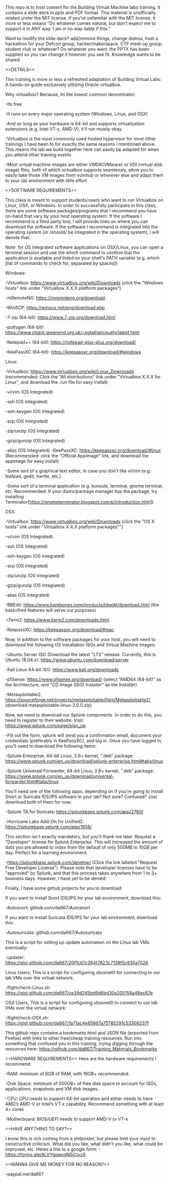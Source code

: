 This repo is to host content for the Building Virtual Machine labs training. It contains a slide deck in pptx and PDF format. This material is unofficially related under the MIT license. If you're unfamiliar with the MIT license, it more or less means "Do whatever comes natural, but don't expect me to support it in ANY way. I am in no way liable if this."

Want to modify the slide deck? add/remove things, change distros, host a hackathon for your Defcon group, hacker/makerspace, CTF meet-up group, student club or whatever? Do whatever you want. the PPTX has been supplied so you can change it however you see fit. Knowledge wants to be shared.


==DETAILS==

This training is more or less a refreshed adaptation of Building Virtual Labs: A hands-on guide exclusively utilizing Oracle virtualbox.

Why virtualbox? Because, its the lowest common denominator:

-Its free

-It runs on every major operating system (Windows, Linux, and OSX)

-And so long as your hardware is 64-bit and supports virtualization extensions (e.g. Intel VT-x, AMD-V), it'll run mostly okay.

-Virtualbox is the most commonly used hosted hypervisor for most other trainings I have been to for exactly the same reasons I mentioned above. This means the lab we build together here can easily be adapted for when you attend other training events

-Most virtual machine images are either VMDK(VMware) or VDI (virtual disk image) files, both of which virtualbox supports seamlessly, allow you to easily take those VM images from vulnhub or wherever else and adapt them to your lab environment with little effort

==SOFTWARE REQUIREMENTS==

This class is meant to support students/users who want to run Virtualbox on Linux, OSX, or Windows. In order to successfully participate in this class, there are some software packages/programs that I recommend you have on-hand that vary by your host operating system. If the software I recommend is a third party tool, I will provide links on where you can download the software. If the software I recommend is integrated into the operating system (or /should/ be integrated in the operating system), I will denote that.

Note: for OS integrated software applications on OSX/Linux, you can open a terminal session and use the which command to confirm that the application is available and listed on your shell's PATH variable (e.g. which [list of commands to check for, separated by spaces])

Windows:

-Virtualbox: https://www.virtualbox.org/wiki/Downloads (click the "Windows hosts" link under "Virtualbox X.X.X platform packages")

-mRemoteNG: https://mremoteng.org/download 

-WinSCP: https://winscp.net/eng/download.php 

-7-zip (64-bit): https://www.7-zip.org/download.html 

-puttygen (64-bit): https://www.chiark.greenend.org.uk/~sgtatham/putty/latest.html 

-Notepad++ (64-bit): https://notepad-plus-plus.org/download/ 

-KeePassXC (64-bit): https://keepassxc.org/download/#windows

Linux:

-Virtualbox: https://www.virtualbox.org/wiki/Linux_Downloads (recommended: Click the "All distributions" link under "Virtualbox X.X.X for Linux", and download the .run file for easy install)

-vi/vim (OS Integrated)

-ssh (OS Integrated)

-ssh-keygen (OS Integrated)

-scp (OS Integrated)

-zip/unzip (OS Integrated)

-gzip/gunzip (OS Integrated)

-alias (OS Integrated)
-KeePassXC: https://keepassxc.org/download/#linux (Recommended: click the "Official AppImage" link, and download the 
appimage for easy install)

-Some sort of a graphical text editor, in case you don't like vi/vim (e.g. leafpad, gedit, kwrite, etc.)

-Some sort of a terminal application (e.g. konsole, terminal, gnome terminal, etc. Recommended: If your distro/package manager has the package, try installing Terminator[https://gnometerminator.blogspot.com/p/introduction.html])

OSX:

-Virtualbox: https://www.virtualbox.org/wiki/Downloads (click the "OS X hosts" link under "Virtualbox X.X.X platform packages"")

-vi/vim (OS Integrated)

-ssh (OS Integrated)

-ssh-keygen (OS Integrated)

-scp (OS Integrated)

-zip/unzip (OS Integrated)

-gzip/gunzip (OS Integrated)

-alias (OS Integrated)

-BBEdit: https://www.barebones.com/products/bbedit/download.html (the basic/free features will serve our purposes)

-iTerm2: https://www.iterm2.com/downloads.html

-KeepassXC: https://keepassxc.org/download/#mac

Now, In addition to the software packages for your host, you will need to download the following OS installation ISOs and Virtual Machine images:

-Ubuntu Server ISO (Download the latest "LTS" release. Currently, this is Ubuntu 18.04.x): https://www.ubuntu.com/download/server

-Kali Linux 64-bit ISO: https://www.kali.org/downloads

-pfSense: https://www.pfsense.org/download/ (select “AMD64 (64-bit)” as the Architecture, and “CD Image (ISO) Installer” as the Installer)

-Metasploitable2: https://sourceforge.net/projects/metasploitable/files/Metasploitable2/ (download metasploitable-linux-2.0.0.zip)

Now, we need to download our Splunk components. In order to do this, you need to register to their website. Visit:
https://www.splunk.com/page/sign_up

-Fill out the form, splunk will send you a confirmation email, document your credentials (preferably in KeePassXC), and log in. Once you have logged in, you'll need to download the following items:

-Splunk Enterprise, 64-bit Linux, 2.6+ kernel, ".deb" package: https://www.splunk.com/en_us/download/splunk-enterprise.html#tabs/linux

-Splunk Universal Forwarder, 64-bit Linux, 2.6+ kernel, ".deb" package: https://www.splunk.com/en_us/download/universal-forwarder.html#tabs/linux

You'll need one of the following apps, depending on if you're going to install Snort or Suricata IDS/IPS software in your lab? Not sure? Confused? Just download both of them for now:

-Splunk TA for Suricata: https://splunkbase.splunk.com/app/2760/

-Hurricane Labs Add-On for Unified2: https://splunkbase.splunk.com/app/1858/

This section isn't exactly mandatory, but you'll thank me later. Request a "Developer" license for Splunk Enterprise. This will increased the amount of data you are allowed to index from the default of only 500MB to 10GB per day. Perfect for a learning environment.

-https://splunkbase.splunk.com/develop/ (Click the link labeled "Request Free Developer License"). Please note that developer licenses have to be "approved" by Splunk, and that this process takes anywhere from 1 to 3+ business days. However, I have *yet* to be denied.

Finally, I have some github projects for you to download:

If you want to install Snort IDS/IPS for your lab environment, download this:

-Autosnort: github.com/da667/Autosnort

If you want to install Suricata IDS/IPS for your lab environment, download this:

-Autosuricata: github.com/da667/Autosuricata

This is a script for setting up update automation on the Linux lab VMs eventually:

-updater: https://gist.github.com/da667/20f1c67c264f7823c7139f5c835a7026

Linux Users, This is a script for configuring vboxnet0 for connecting to our lab VMs over the virtual network:

-flightcheck-Linux.sh: https://gist.github.com/da667/ce39d245bd9d6bd30a205156a48ec67e

OSX Users, This is a script for configuring vboxnet0 to connect to our lab VMs over the virtual network:

-flightcheck-OSX.sh: https://gist.github.com/da667/1a71ac4e85867a75785291c53306237f

This github repo contains a bookmarks.html and JSON file (exported from Firefox) with links to other free/cheap 
training resources. Run into something that confused you in this training, trying digging through the resources here:
 https://github.com/da667/Training_Materials_Bookmarks

==HARDWARE REQUIREMENTS==
Here are the hardware requirements I recommend:

-RAM: minimum of 8GB of RAM, with 16GB+ recommended.

-Disk Space: minimum of 500GB+ of free disk space to account for ISOs, applications, snapshots and VM disk images.

-CPU: CPU needs to support 64-bit operation and either needs to have AMD’s AMD-V or Intel’s VT-x capability. Recommend something with at least 4+ cores

-Motherboard: BIOS/UEFI needs to support AMD-V or VT-x

==HAVE ANYTHING TO SAY?==

I know this is rich coming from a shitposter, but please limit your input to constructive criticism. What did you like, what didn't you like, what could be improved, etc. Heres a link to a google form:
-https://forms.gle/ALVYgqwogN5jCjyc8 

==WANNA GIVE ME MONEY FOR NO REASON?==

-paypal.me/da667


